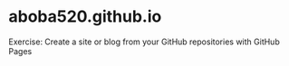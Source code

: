 # aboba520.github.io
Exercise: Create a site or blog from your GitHub repositories with GitHub Pages
